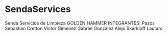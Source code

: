 # SendaServices
Senda Servicios de Limpieza GOLDEN HAMMER
INTEGRANTES: 
Pazos Sebastian 
Cretton Victor 
Gimenez Gabriel 
Gonzalez Alejo 
Skarkloff Lautaro 



